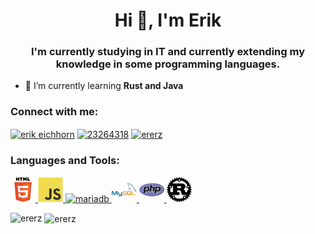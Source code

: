 <h1 align="center">Hi 👋, I'm Erik</h1>
<h3 align="center">I'm currently studying in IT and currently extending my knowledge in some programming languages.</h3>

- 🌱 I’m currently learning **Rust and Java**

<h3 align="left">Connect with me:</h3>
<p align="left">
<a href="https://linkedin.com/in/erik-eichhorn-769499240" target="blank"><img align="center" src="https://raw.githubusercontent.com/rahuldkjain/github-profile-readme-generator/master/src/images/icons/Social/linked-in-alt.svg" alt="erik eichhorn" height="30" width="40" /></a>
<a href="https://stackoverflow.com/users/23264318" target="blank"><img align="center" src="https://raw.githubusercontent.com/rahuldkjain/github-profile-readme-generator/master/src/images/icons/Social/stack-overflow.svg" alt="23264318" height="30" width="40" /></a>
<a href="https://www.leetcode.com/ererz" target="blank"><img align="center" src="https://raw.githubusercontent.com/rahuldkjain/github-profile-readme-generator/master/src/images/icons/Social/leet-code.svg" alt="ererz" height="30" width="40" /></a>
</p>

<h3 align="left">Languages and Tools:</h3>
<p align="left"> <a href="https://www.w3.org/html/" target="_blank" rel="noreferrer"> <img src="https://raw.githubusercontent.com/devicons/devicon/master/icons/html5/html5-original-wordmark.svg" alt="html5" width="40" height="40"/> </a> <a href="https://developer.mozilla.org/en-US/docs/Web/JavaScript" target="_blank" rel="noreferrer"> <img src="https://raw.githubusercontent.com/devicons/devicon/master/icons/javascript/javascript-original.svg" alt="javascript" width="40" height="40"/> </a> <a href="https://mariadb.org/" target="_blank" rel="noreferrer"> <img src="https://www.vectorlogo.zone/logos/mariadb/mariadb-icon.svg" alt="mariadb" width="40" height="40"/> </a> <a href="https://www.mysql.com/" target="_blank" rel="noreferrer"> <img src="https://raw.githubusercontent.com/devicons/devicon/master/icons/mysql/mysql-original-wordmark.svg" alt="mysql" width="40" height="40"/> </a> <a href="https://www.php.net" target="_blank" rel="noreferrer"> <img src="https://raw.githubusercontent.com/devicons/devicon/master/icons/php/php-original.svg" alt="php" width="40" height="40"/> </a> <a href="https://www.rust-lang.org" target="_blank" rel="noreferrer"> <img src="https://raw.githubusercontent.com/devicons/devicon/master/icons/rust/rust-plain.svg" alt="rust" width="40" height="40"/> </a> </p>

<p><img align="left" src="https://github-readme-stats.vercel.app/api/top-langs?username=ererz&show_icons=true&locale=en&layout=compact" alt="ererz" /></p>

<p>&nbsp;<img align="center" src="https://github-readme-stats.vercel.app/api?username=ererz&show_icons=true&locale=en" alt="ererz" /></p>


<!---
ererz/ererz is a ✨ special ✨ repository because its `README.md` (this file) appears on your GitHub profile.
You can click the Preview link to take a look at your changes.
--->
